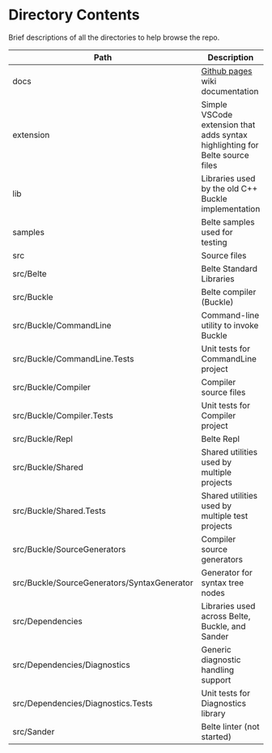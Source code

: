 # Directory Contents

Brief descriptions of all the directories to help browse the repo.

| Path | Description |
|-|-|
| docs | [Github pages](https://ryanwilsond.github.io/belte/) wiki documentation |
| extension | Simple VSCode extension that adds syntax highlighting for Belte source files |
| lib | Libraries used by the old C++ Buckle implementation |
| samples | Belte samples used for testing |
| src | Source files |
| src/Belte | Belte Standard Libraries |
| src/Buckle | Belte compiler (Buckle) |
| src/Buckle/CommandLine | Command-line utility to invoke Buckle |
| src/Buckle/CommandLine.Tests | Unit tests for CommandLine project |
| src/Buckle/Compiler | Compiler source files |
| src/Buckle/Compiler.Tests | Unit tests for Compiler project |
| src/Buckle/Repl | Belte Repl |
| src/Buckle/Shared | Shared utilities used by multiple projects |
| src/Buckle/Shared.Tests | Shared utilities used by multiple test projects |
| src/Buckle/SourceGenerators | Compiler source generators |
| src/Buckle/SourceGenerators/SyntaxGenerator | Generator for syntax tree nodes |
| src/Dependencies | Libraries used across Belte, Buckle, and Sander |
| src/Dependencies/Diagnostics | Generic diagnostic handling support |
| src/Dependencies/Diagnostics.Tests | Unit tests for Diagnostics library |
| src/Sander | Belte linter (not started) |
